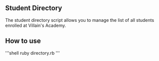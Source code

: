 ## Student Directory ##

The student directory script allows you to manage the list of all students enrolled at Villain's Academy.

## How to use ##

'''shell
ruby directory.rb
'''
